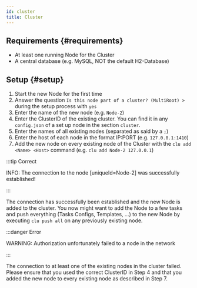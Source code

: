 ```yaml
---
id: cluster
title: Cluster
---
```


## Requirements {#requirements}

- At least one running Node for the Cluster
- A central database (e.g. MySQL, NOT the default H2-Database)

## Setup {#setup}

1. Start the new Node for the first time
2. Answer the question `Is this node part of a cluster? (MultiRoot) >` during the setup process with `yes`
3. Enter the name of the new node (e.g. `Node-2`)
4. Enter the ClusterID of the existing cluster. You can find it in any `config.json` of a set up node in the section `cluster`.
5. Enter the names of all existing nodes (separated as said by a `;`)
6. Enter the host of each node in the format IP:PORT (e.g. `127.0.0.1:1410`)
7. Add the new node on every existing node of the Cluster with the `clu add <Name> <Host>` command (e.g. `clu add Node-2 127.0.0.1`)

:::tip Correct

INFO: The connection to the node [uniqueId=Node-2] was successfully established!

:::

The connection has successfully been established and the new Node is added to the cluster.
You now might want to add the Node to a few tasks and push everything (Tasks Configs, Templates, ...) to the new Node by executing `clu push all` on any previously existing node.

:::danger Error

WARNING: Authorization unfortunately failed to a node in the network

:::

The connection to at least one of the existing nodes in the cluster failed.
Please ensure that you used the correct ClusterID in Step 4 and that you added the new node to every existing node as described in Step 7.

